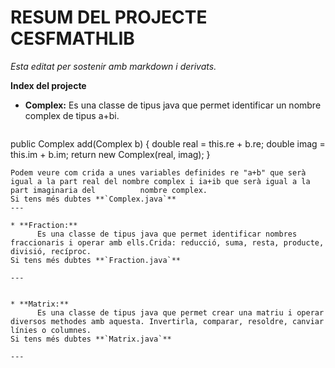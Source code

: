 RESUM DEL PROJECTE CESFMATHLIB
==============================

*Esta editat per sostenir amb markdown i derivats.*

**Index del projecte**

* **Complex:** 
         Es una classe de tipus java que permet identificar un nombre complex de tipus a+bi.  
  ```   
public Complex add(Complex b) {
        double real = this.re + b.re;
        double imag = this.im + b.im;
        return new Complex(real, imag);
       }   
  ```   
Podem veure com crida a unes variables definides re "a+b" que serà igual a la part real del nombre complex i ia+ib que serà igual a la part imaginaria del          nombre complex.   
Si tens més dubtes **`Complex.java`**   
  ---  

* **Fraction:**
        Es una classe de tipus java que permet identificar nombres fraccionaris i operar amb ells.Crida: reducció, suma, resta, producte, divisió, recíproc.  
Si tens més dubtes **`Fraction.java`**   

  ---


* **Matrix:**
        Es una classe de tipus java que permet crear una matriu i operar diversos methodes amb aquesta. Invertirla, comparar, resoldre, canviar línies o columnes.  
Si tens més dubtes **`Matrix.java`**   

  ---
